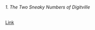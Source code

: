 ###### 1. The Two Sneaky Numbers of Digitville
[Link](https://leetcode.com/contest/weekly-contest-415/problems/the-two-sneaky-numbers-of-digitville/description/)
